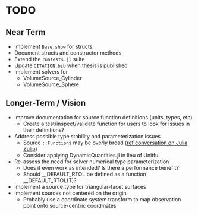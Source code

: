 # TODO

## Near Term
- Implement `Base.show` for structs
- Document structs and constructor methods
- Extend the `runtests.jl` suite
- Update `CITATION.bib` when thesis is published
- Implement solvers for 
    - VolumeSource_Cylinder
    - VolumeSource_Sphere

## Longer-Term / Vision
- Improve documentation for source function definitions (units, types, etc)
    - Create a test/inspect/validate function for users to look for issues in their definitions?
- Address possible type stability and parameterization issues
    - Source `::Function`s may be overly broad ([ref conversation on Julia Zulip](https://julialang.zulipchat.com/#narrow/stream/225542-helpdesk/topic/.E2.9C.94.20High.20GC.20Time.20in.20HCubature/near/323730178))
    - Consider applying DynamicQuantities.jl in lieu of Unitful
- Re-assess the need for solver numerical type parameterization
    - Does it even work as intended? Is there a performance benefit?
    - Should __DEFAULT_RTOL be defined as a function __DEFAULT_RTOL(T)?
- Implement a source type for triangular-facet surfaces
- Implement sources not centered on the origin
    - Probably use a coordinate system transform to map observation point onto source-centric coordinates
